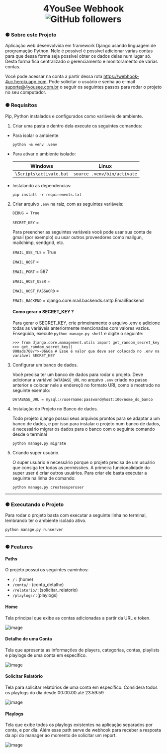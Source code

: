 <h1 align="center" >
    4YouSee Webhook <br>
    <img alt="GitHub followers" src="https://img.shields.io/github/followers/4YouSee-Suporte?label=Follow%20me%20%3A%29&style=social">
</h1>

<h3>⚈ Sobre este Projeto</h3>

Aplicação web desenvolvida em framework Django usando linguagem de programação Python. Nele é possível é possível adicionar várias contas para que dessa forma seja possível obter os dados delas num lugar só. Desta forma fica centralizado o gerenciamento e monitoramento de várias contas.

Você pode acessar na conta a partir dessa rota https://webhook-4uc.herokuapp.com. Pode solicitar o usuário e senha ao e-mail suporte@4yousee.com.br o seguir os seguintes passos para rodar o projeto no seu computador.


<h3>⚈ Requisitos</h3>

Pip, Python instalados e configurados como variáveis de ambiente.

1. Criar uma pasta e dentro dela execute os seguintes comandos:

- Para isolar o ambiente:

    ```
    python -m venv .venv
    ```

- Para ativar o ambiente isolado:

    | Windows                   | Linux                        |
    |---------------------------|------------------------------|
    |`\Scripts\activate.bat`    | `source .venv/bin/activate`  |

- Instalando as dependencias:

    ```
    pip install -r requirements.txt
    ```
    
2. Criar arquivo `.env` na raiz, com as seguintes variáveis:
 
    `DEBUG = True`
    
    `SECRET_KEY` = 
    
     Para preencher as seguintes variáveis você pode usar sua conta de gmail (por exemplo) ou usar outros proveedores como mailgun, mailchimp, sendgrid, etc.
    
    `EMAIL_USE_TLS` = True
    
    `EMAIL_HOST` = 
    
    `EMAIL_PORT` = 587
    
    `EMAIL_HOST_USER` = 
    
    `EMAIL_HOST_PASSWORD` = 
    
    `EMAIL_BACKEND` = django.core.mail.backends.smtp.EmailBackend

    #### Como gerar o SECRET_KEY ?
    Para gerar o SECRET_KEY, crie primeiramente o arquivo .env e adicione todas as variáveis anteriormente mencionadas com valores vazíos. Enseguida, execute `python manage.py shell` e digite o seguinte:
    ```
    >>> from django.core.management.utils import get_random_secret_key
    >>> get_random_secret_key()
    908ads768/*>-06&6a # Esse é valor que deve ser colocado no .env na variável SECRET_KEY
    ```

3. Configurar um banco de dados.

    Você precisa ter um banco de dados para rodar o projeto. Deve adicionar a variável `DATABASE_URL` no arquivo `.env` criado no passo anterior e colocar nele a endereçõ no formato URI, como é mostrado no seguinte exemplo:
    
    ```
    DATABASE_URL = mysql://username:password@host:100/nome_do_banco
    ```
4. Instalação do Projeto no Banco de dados.

    Todo projeto django possui seus arquivos prontos para se adaptar a um banco de dados, e por isso para instalar o projeto num banco de dados, é necessário migrar os dados para o banco com o seguinte comando desde o terminal
    
    ```
    python manage.py migrate
    ```
    
5. Criando super usuário.

    O super usuário é necessário porque o projeto precisa de um usuário que consiga ter todas as permissões. A primeira funcionalidade do super user é criar outros usuários. Para criar ele basta executar a seguinte na linha de comando:
    
    ```
    python manage.py createsuperuser
    ```

<hr>

<h3>⚈ Executando o Projeto </h3>

Para rodar o projeto basta com executar a seguinte linha no terminal, lembrando ter o ambiente isolado ativo.

    python manage.py runserver
    
<hr>

<h3>⚈ Features </h3>

<h4> Paths </h4>

O projeto possui os seguintes caminhos:
    
- `/` : (home)
- `/conta/` : (conta_detalhe)
- `/relatorio/` :(solicitar_relatorio)
- `/playlogs/` :(playlogs)

<h4> Home </h4>

Tela principal que exibe as contas adicionadas a partir da URL e token.

![image](https://user-images.githubusercontent.com/63620799/133329928-2a7c141d-69e5-44d4-94fe-73a5544f908a.png)


<h4> Detalhe de uma Conta </h4>

Tela que apresenta as informações de players, categorias, contas, playlists e playlogs de uma conta em específico.

![image](https://user-images.githubusercontent.com/63620799/133330362-3bd18caa-4d62-4f82-8237-15edcb063678.png)


<h4> Solicitar Relatório </h4>

Tela para solicitar relatórios de uma conta em específico. Considera todos os playlogs do día desde 00:00:00 até 23:59:59 

![image](https://user-images.githubusercontent.com/63620799/133330574-58c5ac48-e4e6-432e-97d0-a7d157534768.png)


<h4> Playlogs </h4>

Tela que exibe todos os playlogs existentes na aplicação separados por conta, e por día. Além esse path serve de webhook para receber a resposta da api do manager ao momento de solicitar um report.

![image](https://user-images.githubusercontent.com/63620799/133330807-e11d1ac3-0583-4984-bda3-4c8ec13f6e9d.png)

